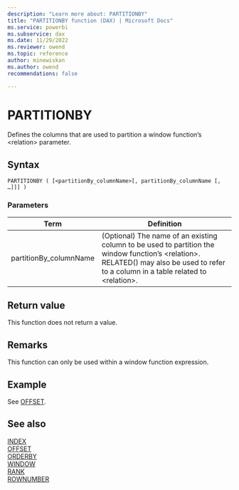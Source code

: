 ```yaml
---
description: "Learn more about: PARTITIONBY"
title: "PARTITIONBY function (DAX) | Microsoft Docs"
ms.service: powerbi 
ms.subservice: dax
ms.date: 11/29/2022
ms.reviewer: owend
ms.topic: reference
author: minewiskan
ms.author: owend 
recommendations: false

---
```


# PARTITIONBY

Defines the columns that are used to partition a window function’s \<relation> parameter.
  
## Syntax  
  
```dax
PARTITIONBY ( [<partitionBy_columnName>[, partitionBy_columnName [, …]]] )
```
  
### Parameters  
  
|Term|Definition|  
|--------|--------------|  
|partitionBy_columnName| (Optional) The name of an existing column to be used to partition the window function’s \<relation>.</br> RELATED() may also be used to refer to a column in a table related to \<relation>.|

## Return value

This function does not return a value.  
  
## Remarks

This function can only be used within a window function expression.

## Example

See [OFFSET](offset-function-dax.md).

## See also

[INDEX](index-function-dax.md)  
[OFFSET](offset-function-dax.md)  
[ORDERBY](orderby-function-dax.md)  
[WINDOW](window-function-dax.md)  
[RANK](rank-function-dax.md)  
[ROWNUMBER](rownumber-function-dax.md)